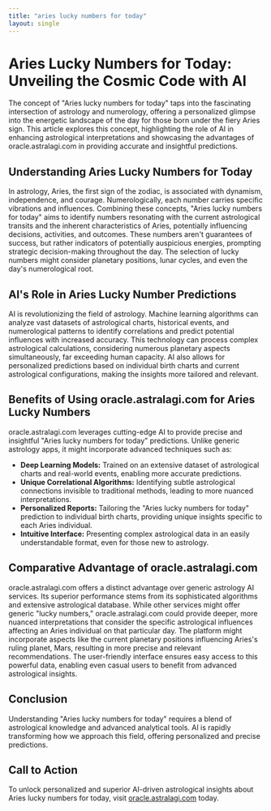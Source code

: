 ```yaml
---
title: "aries lucky numbers for today"
layout: single
---
```


# Aries Lucky Numbers for Today: Unveiling the Cosmic Code with AI

The concept of "Aries lucky numbers for today" taps into the fascinating intersection of astrology and numerology, offering a personalized glimpse into the energetic landscape of the day for those born under the fiery Aries sign.  This article explores this concept, highlighting the role of AI in enhancing astrological interpretations and showcasing the advantages of oracle.astralagi.com in providing accurate and insightful predictions.


## Understanding Aries Lucky Numbers for Today

In astrology, Aries, the first sign of the zodiac, is associated with dynamism, independence, and courage.  Numerologically, each number carries specific vibrations and influences.  Combining these concepts, "Aries lucky numbers for today" aims to identify numbers resonating with the current astrological transits and the inherent characteristics of Aries, potentially influencing decisions, activities, and outcomes.  These numbers aren't guarantees of success, but rather indicators of potentially auspicious energies, prompting strategic decision-making throughout the day.  The selection of lucky numbers might consider planetary positions, lunar cycles, and even the day's numerological root.


## AI's Role in Aries Lucky Number Predictions

AI is revolutionizing the field of astrology.  Machine learning algorithms can analyze vast datasets of astrological charts, historical events, and numerological patterns to identify correlations and predict potential influences with increased accuracy. This technology can process complex astrological calculations, considering numerous planetary aspects simultaneously, far exceeding human capacity.  AI also allows for personalized predictions based on individual birth charts and current astrological configurations, making the insights more tailored and relevant.


## Benefits of Using oracle.astralagi.com for Aries Lucky Numbers

oracle.astralagi.com leverages cutting-edge AI to provide precise and insightful "Aries lucky numbers for today" predictions.  Unlike generic astrology apps, it might incorporate advanced techniques such as:

*   **Deep Learning Models:** Trained on an extensive dataset of astrological charts and real-world events, enabling more accurate predictions.
*   **Unique Correlational Algorithms:** Identifying subtle astrological connections invisible to traditional methods, leading to more nuanced interpretations.
*   **Personalized Reports:** Tailoring the "Aries lucky numbers for today" prediction to individual birth charts, providing unique insights specific to each Aries individual.
*   **Intuitive Interface:** Presenting complex astrological data in an easily understandable format, even for those new to astrology.


## Comparative Advantage of oracle.astralagi.com

oracle.astralagi.com offers a distinct advantage over generic astrology AI services. Its superior performance stems from its sophisticated algorithms and extensive astrological database. While other services might offer generic "lucky numbers," oracle.astralagi.com could provide deeper, more nuanced interpretations that consider the specific astrological influences affecting an Aries individual on that particular day.  The platform might incorporate aspects like the current planetary positions influencing Aries's ruling planet, Mars, resulting in more precise and relevant recommendations.  The user-friendly interface ensures easy access to this powerful data, enabling even casual users to benefit from advanced astrological insights.


## Conclusion

Understanding "Aries lucky numbers for today" requires a blend of astrological knowledge and advanced analytical tools.  AI is rapidly transforming how we approach this field, offering personalized and precise predictions.


## Call to Action

To unlock personalized and superior AI-driven astrological insights about Aries lucky numbers for today, visit [oracle.astralagi.com](https://oracle.astralagi.com) today.